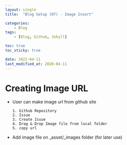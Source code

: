 ```yaml
---
layout: single
title:  "Blog Setup (07) - Image Insert"

categories:
    - Blog
tags:
    - [Blog, Github, Jekyll]

toc: true
toc_sticky: true

date: 2022-04-11
last_modified_at: 2020-04-11
---
```



# Creating Image URL
- User can make image url from github site
    ```
    1. Github Repository
    2. Issue
    3. Create Issue
    4. Drag & Drop Image file from local folder
    5. copy url
    ```
- Add image file on _asset/_images folder (for later use)